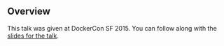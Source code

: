 <!--
{
"name" : "speeding-up-development",
"version" : "0.1",
"title" : "Speeding Up Development",
"description" : "Learn about the latest developments in the Docker world.",
"freshnessDate" : 2015-06-24,
"homepage" : "http://www.slideshare.net/Docker/dockercon-sf-2015-faster-cheaper-safer?qid=6171d969-dd77-4295-9932-df26830c0fa5&v=default&b=&from_search=2",
"canonicalSource" : "http://www.slideshare.net/Docker/dockercon-sf-2015-faster-cheaper-safer?qid=6171d969-dd77-4295-9932-df26830c0fa5&v=default&b=&from_search=2",
"license" : "All Rights Reserved"
}
-->

<!-- @section -->

## Overview

This talk was given at DockerCon SF 2015. You can follow along with the [slides for the talk](http://www.slideshare.net/Docker/dockercon-sf-2015-faster-cheaper-safer?qid=6171d969-dd77-4295-9932-df26830c0fa5&v=default&b=&from_search=2).

<!-- @asset, "contentType": "outlearn/video", "provider": "youtube", "url": "https://www.youtube.com/embed/iC2T3gJsB0g" -->
